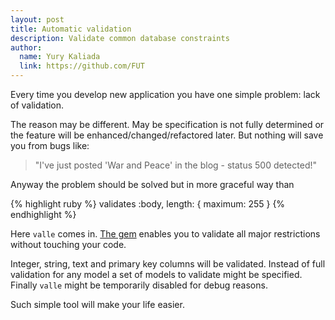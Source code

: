```yaml
---
layout: post
title: Automatic validation
description: Validate common database constraints
author:
  name: Yury Kaliada
  link: https://github.com/FUT
---
```


Every time you develop new application you have one simple problem: lack of validation.

The reason may be different. May be specification is not fully determined or the feature will be enhanced/changed/refactored later. But nothing will save you from bugs like:

> "I've just posted 'War and Peace' in the blog - status 500 detected!"

Anyway the problem should be solved but in more graceful way than

{% highlight ruby %}
validates :body, length: { maximum: 255 }
{% endhighlight %}

Here `valle` comes in. [The gem](https://github.com/kaize/valle) enables you to validate all major restrictions without touching your code.

Integer, string, text and primary key columns will be validated. Instead of full validation for any model a set of models to validate might be specified. Finally `valle` might be temporarily disabled for debug reasons.

Such simple tool will make your life easier.
